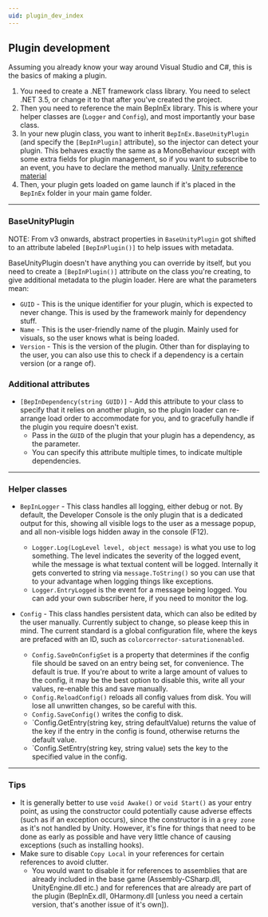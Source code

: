 ```yaml
---
uid: plugin_dev_index
---
```


## Plugin development

Assuming you already know your way around Visual Studio and C#, this is the basics of making a plugin.

1. You need to create a .NET framework class library. You need to select .NET 3.5, or change it to that after you've created the project.
2. Then you need to reference the main BepInEx library. This is where your helper classes are (`Logger` and `Config`), and most importantly your base class.
3. In your new plugin class, you want to inherit `BepInEx.BaseUnityPlugin` (and specify the `[BepInPlugin]` attribute), so the injector can detect your plugin. This behaves exactly the same as a MonoBehaviour except with some extra fields for plugin management, so if you want to subscribe to an event, you have to declare the method manually. [Unity reference material](https://docs.unity3d.com/ScriptReference/MonoBehaviour.html)
4. Then, your plugin gets loaded on game launch if it's placed in the `BepInEx` folder in your main game folder.

---
### BaseUnityPlugin
NOTE: From v3 onwards, abstract properties in `BaseUnityPlugin` got shifted to an attribute labeled `[BepInPlugin()]` to help issues with metadata.

BaseUnityPlugin doesn't have anything you can override by itself, but you need to create a `[BepInPlugin()]` attribute on the class you're creating, to give additional metadata to the plugin loader. Here are what the parameters mean:
- `GUID` - This is the unique identifier for your plugin, which is expected to never change. This is used by the framework mainly for dependency stuff.
- `Name` - This is the user-friendly name of the plugin. Mainly used for visuals, so the user knows what is being loaded.
- `Version` - This is the version of the plugin. Other than for displaying to the user, you can also use this to check if a dependency is a certain version (or a range of).


### Additional attributes
- `[BepInDependency(string GUID)]` - Add this attribute to your class to specify that it relies on another plugin, so the plugin loader can re-arrange load order to accommodate for you, and to gracefully handle if the plugin you require doesn't exist. 
  - Pass in the `GUID` of the plugin that your plugin has a dependency, as the parameter.
  - You can specify this attribute multiple times, to indicate multiple dependencies.

---
### Helper classes
- `BepInLogger` - This class handles all logging, either debug or not. By default, the Developer Console is the only plugin that is a dedicated output for this, showing all visible logs to the user as a message popup, and all non-visible logs hidden away in the console (F12).
  - `Logger.Log(LogLevel level, object message)` is what you use to log something. The level indicates the severity of the logged event, while the message is what textual content will be logged. Internally it gets converted to string via `message.ToString()` so you can use that to your advantage when logging things like exceptions.
  - `Logger.EntryLogged` is the event for a message being logged. You can add your own subscriber here, if you need to monitor the log.

- `Config` - This class handles persistent data, which can also be edited by the user manually. Currently subject to change, so please keep this in mind. The current standard is a global configuration file, where the keys are prefaced with an ID, such as `colorcorrector-saturationenabled`.
  - `Config.SaveOnConfigSet` is a property that determines if the config file should be saved on an entry being set, for convenience. The default is true. If you're about to write a large amount of values to the config, it may be the best option to disable this, write all your values, re-enable this and save manually.
  - `Config.ReloadConfig()` reloads all config values from disk. You will lose all unwritten changes, so be careful with this.
  - `Config.SaveConfig()` writes the config to disk.
  - `Config.GetEntry(string key, string defaultValue) returns the value of the key if the entry in the config is found, otherwise returns the default value.
  - `Config.SetEntry(string key, string value) sets the key to the specified value in the config.

---
### Tips

- It is generally better to use `void Awake()` or `void Start()` as your entry point, as using the constructor could potentially cause adverse effects (such as if an exception occurs), since the constructor is in a `grey zone` as it's not handled by Unity. However, it's fine for things that need to be done as early as possible and have very little chance of causing exceptions (such as installing hooks).
- Make sure to disable `Copy Local` in your references for certain references to avoid clutter.
  - You would want to disable it for references to assemblies that are already included in the base game (Assembly-CSharp.dll, UnityEngine.dll etc.) and for references that are already are part of the plugin (BepInEx.dll, 0Harmony.dll [unless you need a certain version, that's another issue of it's own]).